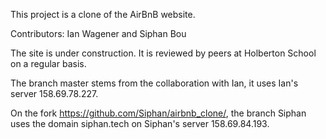 This project is a clone of the AirBnB website. 

Contributors: Ian Wagener and Siphan Bou

The site is under construction. It is reviewed by peers at Holberton School on a regular basis.

The branch master stems from the collaboration with Ian, it uses Ian's server 158.69.78.227. 

On the fork https://github.com/Siphan/airbnb_clone/, the branch Siphan uses the domain siphan.tech on Siphan's server 158.69.84.193.
